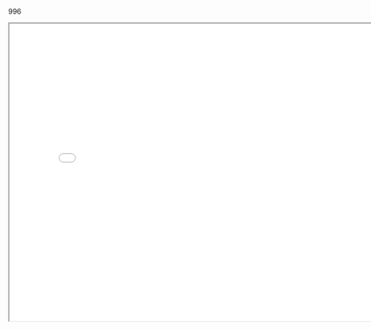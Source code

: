 996 



<iframe src="./../data/stlviewer/viewstl.html?src=../966/組合5.stl" width="800" height="600"></iframe>
